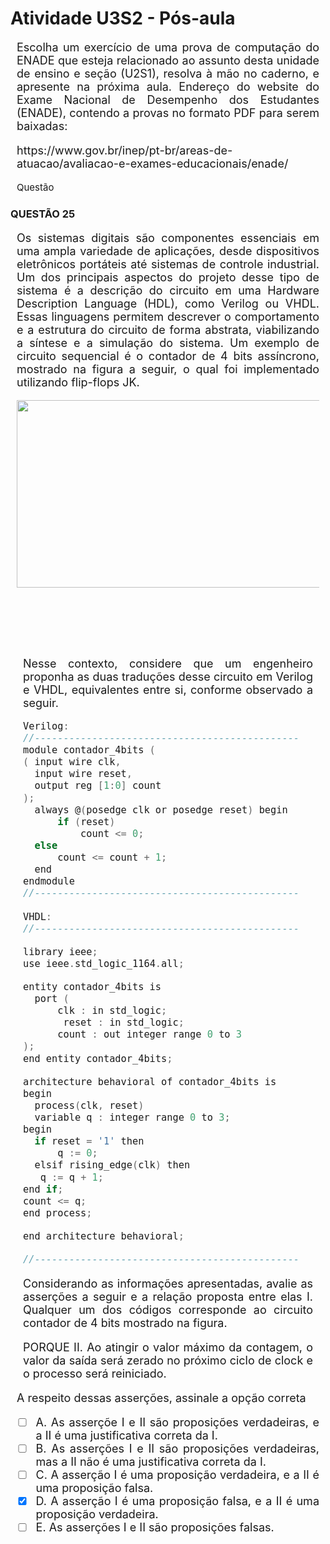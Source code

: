 

# **Atividade U3S2 - Pós-aula**

<div style="text-align: justify; font-size: 18px; margin: 10px;">
<p> Escolha um exercício de uma prova de computação do ENADE que esteja relacionado ao assunto desta unidade de ensino e seção (U2S1), resolva à mão no caderno, e apresente na próxima aula. Endereço do website do Exame Nacional de Desempenho dos Estudantes (ENADE), contendo a provas no formato PDF para serem baixadas: 
    <p>https://www.gov.br/inep/pt-br/areas-de-atuacao/avaliacao-e-exames-educacionais/enade/</p></p>
</div>

<p style="text-align: justify; font-size: 15px; margin: 10px;">
   Questão
</p>

### QUESTÃO 25

<div style="text-align: justify; font-size: 18px; margin: 10px;">
<p>
Os sistemas digitais são componentes essenciais em uma ampla variedade de aplicações, desde dispositivos eletrônicos portáteis até sistemas de controle industrial. Um dos principais aspectos do projeto desse tipo de sistema é a descrição do circuito em uma Hardware Description Language (HDL), como Verilog ou VHDL. Essas linguagens permitem descrever o comportamento e a estrutura do circuito de forma abstrata, viabilizando a síntese e a simulação do sistema. 
  Um exemplo de circuito sequencial é o contador de 4 bits assíncrono, mostrado na figura a seguir,  o qual foi implementado utilizando flip-flops JK.
<p align="center">
  <img width="600" height="300" src="https://github.com/roneycsilva/Algoritmos_Programa-o_Estruturada/assets/61150519/796709e3-da25-4283-81d8-4a9d67b62506" width="250" height="75">
  <div style="height: 75px; margin: 2px; position: relative; display: block; text-align: center;">
</div>
</p>
<p>
  </p>

  <div style="text-align: justify; font-size: 18px; margin: 10px;">
Nesse contexto, considere que um engenheiro proponha as duas traduções desse circuito em Verilog e VHDL, equivalentes entre si, conforme observado a seguir.

  ```c
  Verilog: 
  //----------------------------------------------
  module contador_4bits (
  ( input wire clk, 
  	input wire reset, 
  	output reg [1:0] count
  );
  	always @(posedge clk or posedge reset) begin 
  		if (reset) 
  			count <= 0; 
  	else
  		count <= count + 1; 
  	end
  endmodule
  //----------------------------------------------
  
  VHDL:
  //----------------------------------------------
  
  library ieee; 
  use ieee.std_logic_1164.all; 
  
  entity contador_4bits is  
  	port (     
  		clk : in std_logic;    
  		 reset : in std_logic;     
  		count : out integer range 0 to 3
  );
  end entity contador_4bits; 
  
  architecture behavioral of contador_4bits is 
  begin   
  	process(clk, reset) 
  	variable q : integer range 0 to 3; 
  begin     
  	if reset = '1' then       
  		q := 0;     
  	elsif rising_edge(clk) then       
  	 q := q + 1;     
  end if; 
  count <= q;  
  end process; 
  
  end architecture behavioral;
  
  //----------------------------------------------
  ```

    
Considerando as informações apresentadas, avalie as asserções a seguir e a relação proposta entre elas
I. Qualquer um dos códigos corresponde ao circuito contador de 4 bits mostrado na figura.<p></p>
PORQUE
  II. Ao atingir o valor máximo da contagem, o valor da saída será zerado no próximo ciclo de clock e o processo será reiniciado. <p></p>
</div>

 <p></p>
A respeito dessas asserções, assinale a opção correta

<p> </p>

- [ ] A. As asserçõe I e II  são proposições verdadeiras, e a II é uma justificativa correta da I.
- [ ] B. As asserções I e II são proposições verdadeiras, mas a II não é uma justificativa correta da I. 
- [ ] C. A asserção I é uma proposição verdadeira, e a II é uma proposição falsa. 
- [X] D. A asserção I é uma proposição falsa, e a II é uma proposição verdadeira.
- [ ] E. As asserções I e II são proposições falsas.
